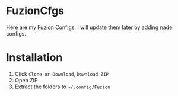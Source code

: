 # FuzionCfgs

Here are my [Fuzion](https://github.com/LWSS/Fuzion) Configs. I will update them later by adding nade configs.

# Installation
1. Click `Clone or Download`, `Download ZIP`
2. Open ZIP
3. Extract the folders to `~/.config/Fuzion`
